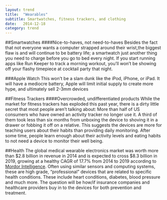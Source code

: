 ```yaml
---
layout: trend
title:  "Wearables"
subtitle: Smartwatches, fitness trackers, and clothing 
date:   2014-12-18
category: trend
---
```



##Smartwatches
####Nice-to-haves, not need-to-haves
Besides the fact that not everyone wants a computer strapped around their wrist,the biggest flaw is and will continue to be battery life; a smartwatch just another thing you need to charge before you go to bed every night. If you start running apps like Run Keeper to track a morning workout, you’ll won’t be showing off your flashy timepiece at cocktail party that night. 

###Apple Watch
This won't be a slam dunk like the iPod, iPhone, or iPad. It will have a mediocre battery, Apple will limit initial supply to create more hype, and ultimately sell 2-3mm devices

##Fitness Trackers
####Overcrowded, undifferentiated products
While the market for fitness trackers has exploded this past year, there is a dirty little secret that most people aren’t talking about: More than half of US consumers who have owned an activity tracker no longer use it. A third of them took less than six months from unboxing the device to shoving it in a drawer or fobbing it off on a relative. This suggests the devices are more for teaching users about their habits than providing daily monitoring. After some time, people learn enough about their activity levels and eating habits to not need a device to monitor their well being. 

##Health 
The global medical wearable electronics market was worth more than $2.8 billion in revenue in 2014 and is expected to cross $8.3 billion in 2019, growing at a healthy CAGR of 17.7% from 2014 to 2019 according to [Mordor Intelligence](http://mordorintelligence.com/product/global-wearable-market-growth-trends-and-forecasts-2014-2019/). Often using similar sensors and computing systems, these are high grade, “professional” devices that are related to specific health conditions.  These include heart conditions, diabetes, blood pressure and much more. The question will be how/if insurance companies and healthcare providers buy in to the devices for both prevention and treatment. 

 
